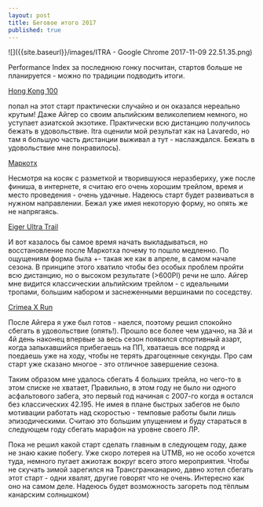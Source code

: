 ```yaml
---
layout: post
title: Беговое итого 2017
published: true
---
```


![]({{site.baseurl}}/images/ITRA - Google Chrome 2017-11-09 22.51.35.png)

Performance Index за последнюю гонку посчитан, стартов больше не планируется - можно по традиции подводить итоги.

[Hong Kong 100]({{site.baseurl}}/hk100/)

попал на этот старт практически случайно и он оказался нереально крутым! Даже Айгер со своим альпийским великолепием немного, но уступает азиатской экзотике. Практически всю дистанцию получилось бежать в удовольствие. Itra оценили мой результат как на Lavaredo, но там я большую часть дистанции выживал а тут - наслаждался. Бежать в удовольствие мне понравилось).  

[Маркотх]({{site.baseurl}}/markotkh/)

Несмотря на косяк с разметкой и творившуюся неразбериху, уже после финиша, в интернете, я считаю его очень хорошим трейлом, время и место проведения - очень удачные. Надеюсь старт будет развиваться в нужном направлении. Бежал уже имея некоторую форму, но опять же не напрягаясь.

[Eiger Ultra Trail]({{site.baseurl}}/eiger/)

И вот казалось бы самое время начать выкладываться, но восстановление после Маркотха почему то пошло медленно. По ощущениям форма была +- такая же как в апреле, в самом начале сезона. В принципе этого хватило чтобы без особых проблем пройти всю дистанцию, но о высоком результате (>600PI) речи не шло. Айгер мне видится классическии альпийским трейлом - с идеальными тропами, большим набором и заснеженными вершинами по соседству.

[Crimea X Run]({{site.baseurl}}/cxr/)

После Айгера я уже был готов - наелся, поэтому решил спокойно сбегать в удовольствие (опять!). Прошло все более чем удачно, на 3й и 4й день наконец впервые за весь сезон появился спортивный азарт, когда запыхавшийся прибегаешь на ПП, хватаешь все подряд и поедаешь уже на ходу, чтобы не терять драгоценные секунды. Про сам старт уже сказано многое - это отличное завершение сезона.

Таким образом мне удалось сбегать 4 больших трейла, но чего-то в этом списке не хватает, Правильно, в этом году не было ни одного асфальтового забега, это первый год начиная с 2007-го когда я остался без классических 42.195. Не имея в плане быстрых забегов не было мотивации работать над скоростью - темповые работы были лишь эпизодическими. Считаю это большим упущением и буду стараться в следующем году сбегать марафон на уровне своего ЛР.

Пока не решил какой старт сделать главным в следующем году, даже не знаю какие побегу. Уже скоро лотерея на UTMB, но не особо хочется туда, немного пугает ажиотаж вокруг всего этого мероприятия. Чтобы не скучать зимой зарегился на Трансгранканарию, давно хотел сбегать этот старт - одни хвалят, другие говорят что не очень. Интересно как оно на самом деле. Надеюсь будет возможность загореть под тёплым канарским солнышком)
